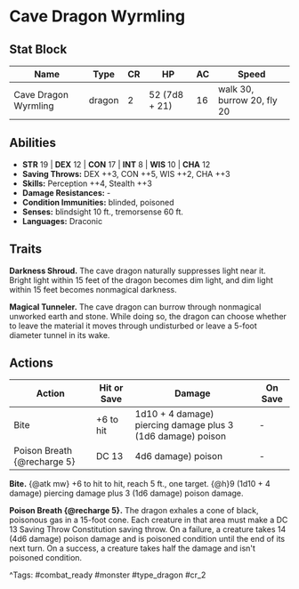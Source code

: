 # Cave Dragon Wyrmling

## Stat Block

| Name | Type | CR | HP | AC | Speed |
|------|------|----|----|----|-------|
| Cave Dragon Wyrmling | dragon | 2 | 52 (7d8 + 21) | 16 | walk 30, burrow 20, fly 20 |

## Abilities

- **STR** 19 | **DEX** 12 | **CON** 17 | **INT** 8 | **WIS** 10 | **CHA** 12
- **Saving Throws:** DEX ++3, CON ++5, WIS ++2, CHA ++3  
- **Skills:** Perception ++4, Stealth ++3  
- **Damage Resistances:** -  
- **Condition Immunities:** blinded, poisoned  
- **Senses:** blindsight 10 ft., tremorsense 60 ft.  
- **Languages:** Draconic

## Traits

**Darkness Shroud.** The cave dragon naturally suppresses light near it. Bright light within 15 feet of the dragon becomes dim light, and dim light within 15 feet becomes nonmagical darkness.

**Magical Tunneler.** The cave dragon can burrow through nonmagical unworked earth and stone. While doing so, the dragon can choose whether to leave the material it moves through undisturbed or leave a 5-foot diameter tunnel in its wake.


## Actions

| Action | Hit or Save | Damage | On Save |
|--------|--------------|--------|----------|
| Bite | +6 to hit | 1d10 + 4 damage) piercing damage plus 3 (1d6 damage) poison | - |
| Poison Breath {@recharge 5} | DC 13 | 4d6 damage) poison | - |

**Bite.** {@atk mw} +6 to hit to hit, reach 5 ft., one target. {@h}9 (1d10 + 4 damage) piercing damage plus 3 (1d6 damage) poison damage.

**Poison Breath {@recharge 5}.** The dragon exhales a cone of black, poisonous gas in a 15-foot cone. Each creature in that area must make a DC 13 Saving Throw Constitution saving throw. On a failure, a creature takes 14 (4d6 damage) poison damage and is poisoned condition until the end of its next turn. On a success, a creature takes half the damage and isn't poisoned condition.


^Tags: #combat_ready #monster #type_dragon #cr_2